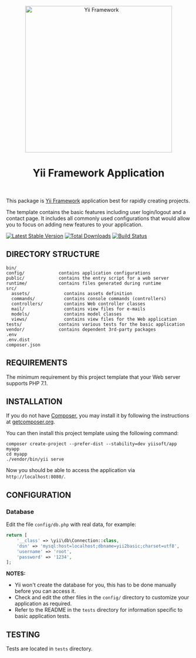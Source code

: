 <p align="center">
    <a href="http://www.yiiframework.com/" target="_blank">
        <img src="https://www.yiiframework.com/files/logo/yii.png" width="400" alt="Yii Framework" />
    </a>
    <h1 align="center">Yii Framework Application</h1>
    <br>
</p>

This package is [Yii Framework] application best for rapidly creating projects.

The template contains the basic features including user login/logout and a contact page.
It includes all commonly used configurations that would allow you to focus on adding new
features to your application.

[Yii Framework]: http://www.yiiframework.com/

[![Latest Stable Version](https://img.shields.io/packagist/v/yiisoft/yii-app.svg)](https://packagist.org/packages/yiisoft/yii-app)
[![Total Downloads](https://img.shields.io/packagist/dt/yiisoft/yii-app.svg)](https://packagist.org/packages/yiisoft/yii-app)
[![Build Status](https://travis-ci.org/yiisoft/yii-app.svg?branch=master)](https://travis-ci.org/yiisoft/yii-app)

DIRECTORY STRUCTURE
-------------------

```
bin/
config/             contains application configurations
public/             contains the entry script for a web server
runtime/            contains files generated during runtime
src/
  assets/             contains assets definition
  commands/           contains console commands (controllers)
  controllers/        contains Web controller classes
  mail/               contains view files for e-mails
  models/             contains model classes
  views/              contains view files for the Web application
tests/              contains various tests for the basic application
vendor/             contains dependent 3rd-party packages
.env
.env.dist
composer.json
```

REQUIREMENTS
------------
 

The minimum requirement by this project template that your Web server supports PHP 7.1.


INSTALLATION
------------

If you do not have [Composer](http://getcomposer.org/), you may install it by following the instructions
at [getcomposer.org](http://getcomposer.org/doc/00-intro.md#installation-nix).

You can then install this project template using the following command:

~~~
composer create-project --prefer-dist --stability=dev yiisoft/app myapp
cd myapp
./vendor/bin/yii serve
~~~

Now you should be able to access the application via `http://localhost:8080/`.

CONFIGURATION
-------------

### Database

Edit the file `config/db.php` with real data, for example:

```php
return [
    '__class' => \yii\db\Connection::class,
    'dsn' => 'mysql:host=localhost;dbname=yii2basic;charset=utf8',
    'username' => 'root',
    'password' => '1234',
];
```

**NOTES:**
- Yii won't create the database for you, this has to be done manually before you can access it.
- Check and edit the other files in the `config/` directory to customize your application as required.
- Refer to the README in the `tests` directory for information specific to basic application tests.


TESTING
-------

Tests are located in `tests` directory.
